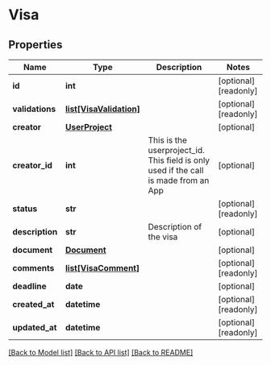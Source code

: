 # Visa

## Properties
Name | Type | Description | Notes
------------ | ------------- | ------------- | -------------
**id** | **int** |  | [optional] [readonly] 
**validations** | [**list[VisaValidation]**](VisaValidation.md) |  | [optional] [readonly] 
**creator** | [**UserProject**](UserProject.md) |  | [optional] 
**creator_id** | **int** | This is the userproject_id. This field is only used if the call is made from an App | [optional] 
**status** | **str** |  | [optional] [readonly] 
**description** | **str** | Description of the visa | [optional] 
**document** | [**Document**](Document.md) |  | [optional] 
**comments** | [**list[VisaComment]**](VisaComment.md) |  | [optional] [readonly] 
**deadline** | **date** |  | [optional] 
**created_at** | **datetime** |  | [optional] [readonly] 
**updated_at** | **datetime** |  | [optional] [readonly] 

[[Back to Model list]](../README.md#documentation-for-models) [[Back to API list]](../README.md#documentation-for-api-endpoints) [[Back to README]](../README.md)


